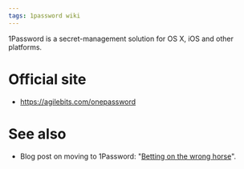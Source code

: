```yaml
---
tags: 1password wiki
---
```


1Password is a secret-management solution for OS X, iOS and other platforms.

# Official site

-   https://agilebits.com/onepassword

# See also

-   Blog post on moving to 1Password: "[Betting on the wrong horse](/blog/betting-on-the-wrong-horse)".

